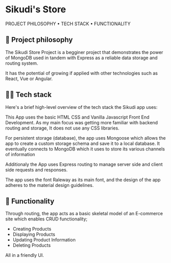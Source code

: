 
# Sikudi's Store




PROJECT PHILOSOPHY • TECH STACK • FUNCTIONALITY

## 🧐 Project philosophy
The Sikudi Store Project is a begginer project that demonstrates the power of MongoDB used in tandem with Express as a reliable data storage and routing system. 

It has the potential of growing if applied with other technologies such as React, Vue or Angular. 


## 👨‍💻 Tech stack
Here's a brief high-level overview of the tech stack the Sikudi app uses:

This App uses the basic HTML CSS and Vanilla Javascript Front End Development. As my main focus was getting more familiar with backend routing and storage, It does not use any CSS libraries.

For persistent storage (database), the app uses Mongoose which allows the app to create a custom storage schema and save it to a local database. It eventually connects to MongoDB which it uses to store its various channels of information

Additionaly the App uses Express routing to manage server side and client side requests and responses.

The app uses the font Raleway as its main font, and the design of the app adheres to the material design guidelines.


## 🌟 Functionality
Through routing, the app acts as a basic skeletal model of an E-commerce site which enables CRUD functionality;
- Creating Products
- Displaying Products
- Updating Product Information
- Deleting Products

All in a friendly UI. 
